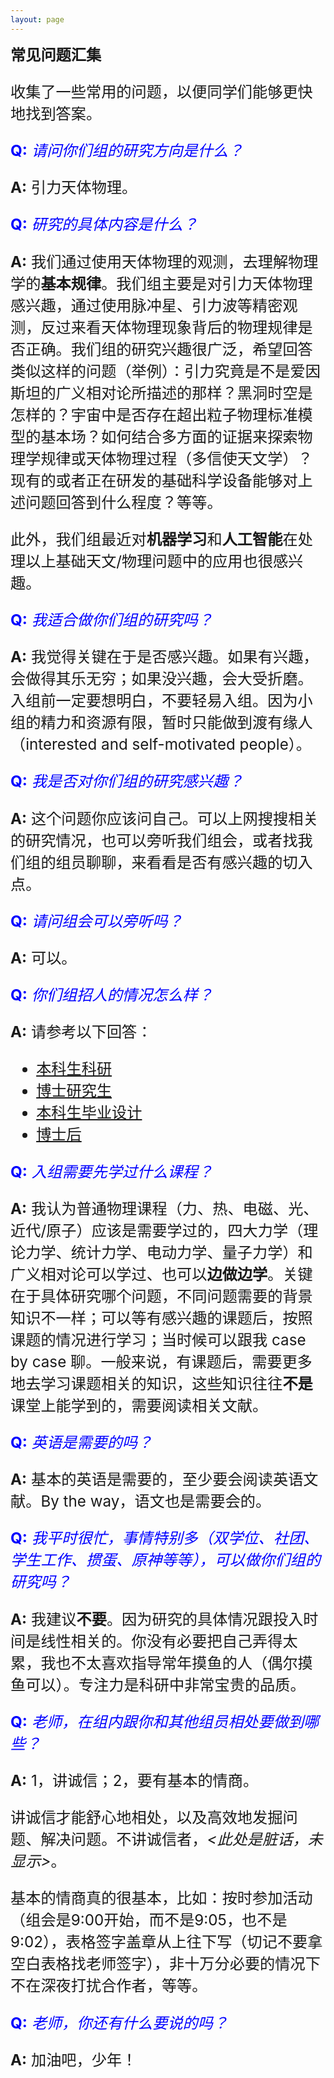 ```yaml
---
layout: page
---
```


<big><big><big> **常见问题汇集**

收集了一些常用的问题，以便同学们能够更快地找到答案。

<font color="blue"><b>Q:</b> <i>请问你们组的研究方向是什么？</i></font>

**A:** 引力天体物理。

<font color="blue"><b>Q:</b> <i>研究的具体内容是什么？</i></font>

**A:** 我们通过使用天体物理的观测，去理解物理学的**基本规律**。我们组主要是对引力天体物理感兴趣，通过使用脉冲星、引力波等精密观测，反过来看天体物理现象背后的物理规律是否正确。我们组的研究兴趣很广泛，希望回答类似这样的问题（举例）：引力究竟是不是爱因斯坦的广义相对论所描述的那样？黑洞时空是怎样的？宇宙中是否存在超出粒子物理标准模型的基本场？如何结合多方面的证据来探索物理学规律或天体物理过程（多信使天文学）？现有的或者正在研发的基础科学设备能够对上述问题回答到什么程度？等等。

此外，我们组最近对**机器学习**和**人工智能**在处理以上基础天文/物理问题中的应用也很感兴趣。

<font color="blue"><b>Q:</b> <i>我适合做你们组的研究吗？</i></font>

**A:** 我觉得关键在于是否感兴趣。如果有兴趣，会做得其乐无穷；如果没兴趣，会大受折磨。入组前一定要想明白，不要轻易入组。因为小组的精力和资源有限，暂时只能做到渡有缘人（interested and self-motivated people）。

<font color="blue"><b>Q:</b> <i>我是否对你们组的研究感兴趣？</i></font>

**A:** 这个问题你应该问自己。可以上网搜搜相关的研究情况，也可以旁听我们组会，或者找我们组的组员聊聊，来看看是否有感兴趣的切入点。

<font color="blue"><b>Q:</b> <i>请问组会可以旁听吗？</i></font>

**A:** 可以。

<font color="blue"><b>Q:</b> <i>你们组招人的情况怎么样？</i></font>

**A:** 请参考以下回答：

- [本科生科研](/assets/undergraduate)
- [博士研究生](/assets/phd)
- [本科生毕业设计](/assets/bachelor)
- [博士后](/assets/postdoc)

<font color="blue"><b>Q:</b> <i>入组需要先学过什么课程？</i></font>

**A:** 我认为普通物理课程（力、热、电磁、光、近代/原子）应该是需要学过的，四大力学（理论力学、统计力学、电动力学、量子力学）和广义相对论可以学过、也可以**边做边学**。关键在于具体研究哪个问题，不同问题需要的背景知识不一样；可以等有感兴趣的课题后，按照课题的情况进行学习；当时候可以跟我 case by case 聊。一般来说，有课题后，需要更多地去学习课题相关的知识，这些知识往往**不是**课堂上能学到的，需要阅读相关文献。

<font color="blue"><b>Q:</b> <i>英语是需要的吗？</i></font>

**A:** 基本的英语是需要的，至少要会阅读英语文献。By the way，语文也是需要会的。

<font color="blue"><b>Q:</b> <i>我平时很忙，事情特别多（双学位、社团、学生工作、掼蛋、原神等等），可以做你们组的研究吗？</i></font>

**A:** 我建议**不要**。因为研究的具体情况跟投入时间是线性相关的。你没有必要把自己弄得太累，我也不太喜欢指导常年摸鱼的人（偶尔摸鱼可以）。专注力是科研中非常宝贵的品质。

<font color="blue"><b>Q:</b> <i>老师，在组内跟你和其他组员相处要做到哪些？</i></font>

**A:** 1，讲诚信；2，要有基本的情商。

讲诚信才能舒心地相处，以及高效地发掘问题、解决问题。不讲诚信者，*<此处是脏话，未显示>*。

基本的情商真的很基本，比如：按时参加活动（组会是9:00开始，而不是9:05，也不是9:02），表格签字盖章从上往下写（切记不要拿空白表格找老师签字），非十万分必要的情况下不在深夜打扰合作者，等等。

<font color="blue"><b>Q:</b> <i>老师，你还有什么要说的吗？</i></font>

**A:** 加油吧，少年！

<!---------------------------------------------------------------->

<script type="text/x-mathjax-config">

  MathJax.Hub.Config({
    tex2jax: {
      inlineMath: [ ['$','$'] ],
      processEscapes: true
    }
  });
</script>

<!---------------------------------------------------------------->

<script type="text/javascript"
  src="https://cdn.mathjax.org/mathjax/latest/MathJax.js?config=TeX-AMS-MML_HTMLorMML">
</script>